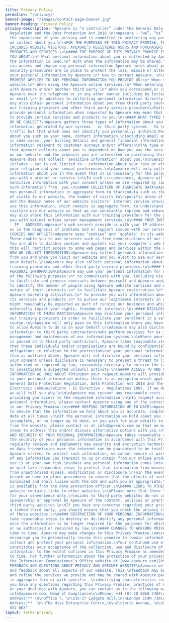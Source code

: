 ```yaml
---
title: Privacy Policy
permalink: "/privacy/"
banner-image: "/images/contact-page-banner.jpg"
banner-heading: Privacy Policy
privacy-description: "Apexure is “a controller” under the General Data Protection
  Regulation and the Data Protection Act 2018.\n\nApexure - “we”, “us”, “our” - recognises
  the importance of your privacy and is committed to protecting any personal information
  we collect about you.\n\nFOR THE PURPOSES OF THIS PRIVACY PROMISE, THE WORD “YOU”
  INCLUDES WEBSITE VISITORS, APEXURE’S REGISTERED USERS AND PURCHASERS OF APEXURE’S
  PRODUCTS AND SERVICES.\n\n#### THE PURPOSE OF THIS PRIVACY PROMISE IS TO INFORM
  YOU ABOUT:\n* What personal information about you is collected by Apexure.\n* How
  the information is used.\n* With whom the information may be shared.\n* How you
  can access and change any personal information Apexure holds about you.\n* What
  security procedures are in place to protect the loss, misuse or alteration\n of
  your personal information by Apexure.\n* How to contact Apexure. \n\n#### THIS PRIVACY
  PROMISE APPLIES TO ANY PERSONAL INFORMATION YOU PROVIDE US:\n* When visiting Apexure's
  website.\n* When using the Apexure online services.\n* When entering into an agreement
  with Apexure and/or another third party.\n* When you correspond,or communicate with
  Apexure over the telephone or in any other manner including by letter, facsimile
  or email.\n* In addition to collecting personal information directly from you, we
  may also obtain personal information about you from third party sources such as
  our training providers and other third party service providers\nFailure by you to
  provide personal information when requested by Apexure may mean that we are unable
  to provide certain services and products to you.\n\n#### WHAT TYPES OF INFORMATION
  DO WE COLLECT?\nApexure gathers three types of information about you, namely:\n\n1.Aggregated
  information generated by our systems - or third party systems - to \ntrack our website
  traffic but that which does not identify you personally; and\n\n2.Personal information
  about you such as your name, contact information,\nincluding email address, and
  in some cases, your billing details and general financial information\n\n3.Other
  information relevant to customer surveys and/or offers\n\nThe type of information
  that Apexure collects about you is dependent on how you use the services offered
  on our website and the products you are interested in purchasing through Apexure\n\nGenerally,
  Apexure does not collect ‘sensitive information’ about you.\n\nSensitive information
  includes - but is not limited to - information about your race or ethnic origin,
  your religion and your sexual preferences.\n\nApexure will only collect sensitive
  information about you in the event that it is necessary for the purpose of providing
  you with a product or service.\n\nIn such circumstances, Apexure will only collect
  sensitive information with your consent unless we are required by law to collect
  such information from  you.\n\n#### COLLECTION OF AGGREGATE DATA\nApexure also collects
  non personal information in aggregate form to track\ndata such as the total number
  of visits to our website, the number of visits to\nspecific areas of our website
  and the domain names of our website visitors’ internet service providers.\n\nWe
  use this information, which remains in aggregate form, to understand how our website
  visitors use our website so that we can constantly improve and enhance our services.\nWe
  may also share this information with our training providers for the purpose of providing
  you with optimal online career management services.\n\n#### YOUR INTERNET PROVIDER
  - IP - ADDRESS\nApexure's web servers provide us with your IP address - this assists
  us in the diagnosis of problems and or support issues with our services\n\n####
  COOKIES AND APPLETS\nApexure uses ‘cookies’ and ‘applets’ in its website systems.
  These enable you to use services such as free demonstrations of our training courses.
  You are able to disable cookies and applets via your computer’s web browser however
  this will restrict access to some web pages and services within the Apexure website.\n\n####
  HOW WE COLLECT INFORMATION\nApexure may collect personal information about you directly
  from you and when you visit our website and you elect to use our services when submitting
  your details.\n\nApexure may also collect personal information about you from our
  training providers and other third party service providers.\n\n#### HOW WE USE YOUR
  PERSONAL INFORMATION\nApexure may use your personal information for one or more
  of the following purposes:\n* to communicate with you, including via email newsletters.\n*
  to facilitate and process contracts between yourself and Apexure and/or third parties.\n*
  to identify the number of people using Apexure website services and establish the
  nature of their interests.\n* to facilitate Apexure registration.\n* to conduct
  Apexure marketing activities.\n* to provide you with information about Apexure and
  its services and products.\n* to pursue our legitimate interests in a way which
  might reasonably be expected as part of running our business and which does not
  materially impact your rights, freedom or interests.\n\n#### DISCLOSURE OF PERSONAL
  INFORMATION TO THIRD PARTIES\nApexure may disclose your personal information to
  our training providers in order to facilitate your enrolment in a selected training
  course.\n\nApexure will only pass on this information where you have expressly consented
  to allow Apexure to do so on your behalf.\n\nApexure may also disclose your personal
  information to third party contractors\nwho perform services for us including the
  management and maintenance of our information systems.\n\nWhere your personal information
  is passed on to third party contractors, Apexure takes reasonable steps to ensure
  that these individuals and/or organisations are bound by confidentiality and privacy
  obligations in relation to the protection\nof your personal information.\n\nOther
  than as outlined above, Apexure will not disclose your personal information without
  your consent unless disclosure is necessary to prevent a threat to life or health,
  authorised or required by law, reasonably necessary to enforce the law or necessary
  to investigate a suspected unlawful activity.\n\n#### ACCESS TO AND CORRECTION OF
  INFORMATION WE HOLD ABOUT YOU\nUpon your request,Apexure will provide you with access
  to your personal information unless there is an exception which applies under the
  General Data Protection Regulation, Data Protection Act 2018 and The Privacy and
  Electronic Communications - EC Directive - Regulations 2003. If we deny such access,
  we will tell you why.\n\n\nApexure may recover any reasonable costs incurred in
  providing you access to the requested information.\n\nTo request access to your
  personal information, please contact Apexure using one of the contact options provided
  in our Privacy Promise.\n\n#### KEEPING INFORMATION UP TO DATE\nApexure strives
  to ensure that the information we hold about you is accurate, complete and up to
  date at all times.\n\nIf the personal information we hold about you is inaccurate,
  incomplete, or no longer up to date, or you wish for your details to be removed
  from the website, please contact us at info@apexure.com so that we may take reasonable
  steps to address this and/or discuss alternative options with you.\n\n#### STORAGE
  AND SECURITY OF YOUR PERSONAL INFORMATION\nApexure takes reasonable steps to protect
  the security of your personal information in accordance with this Privacy Promise.\n\nApexure
  regularly reviews and implements new security and encryption technologies. Unfortunately,
  no data transmission over the internet can be guaranteed to be totally secure.\n\nWhilst
  Apexure strives to protect such information, we cannot ensure or warrant the security
  of any information you transmit to us or obtain from our online products or services.\n\nAccordingly,
  use is at your own risk.\n\nOnce any personal information comes into our possession,
  we will take reasonable steps to protect that information from misuse and loss and
  from unauthorised access, modification or disclosure.\n\nIn the event of a personal
  breach we have in place procedures to ensure that the effects of such breach are
  minimised and shall liaise with the ICO and with you as appropriate.\n\nMore information
  is available from the data protection officer.\n\n#### LINKS TO OTHER WEBSITES\nApexure
  website contains links to other websites.\n\nPlease note that these links are intended
  for your convenience only.\n\nLinks to third party websites do not constitute endorsement,
  sponsorship or approval by Apexure of the content, policies or practices of those
  third party websites.\n\nIf you have any concerns regarding your privacy when visiting
  a linked third party, you should ensure that you check the privacy statement/policies
  of those websites.\n\n#### DESTRUCTION OF YOUR PERSONAL INFORMATION\nApexure will
  take reasonable steps to destroy or de-identify any personal information about you
  once the information is no longer required for the purposes for which it was collected
  or as authorised or required by law.\n\n#### CHANGES TO APEXURE PRIVACY PROMISE\nFrom
  time to time, Apexure may make changes to this Privacy Promise.\nAccordingly, we
  encourage you to periodically review this promise to remain informed about how we
  collect and protect your personal information.\nYour continued use of Apexure website
  constitutes your acceptance of the collection, use and disclosure of your personal
  information to the extent outlined in this Privacy Promise as amended from time
  to time. For further information about the protection of your privacy, please visit
  the Information Commissioner’s Office website at [www.apexure.com](http://www.apexure.com)\n\n####
  FEEDBACK AND QUESTIONS ABOUT PRIVACY AND APEXURE WEBSITE\nApexure welcomes ideas
  and feedback about all aspects of our website. This \nfeedback may be used to administer
  and refine the services we provide and may be shared with Apexure partners either
  in aggregate form or with specific  \nidentifying characteristics removed.\n\nIf
  you have any questions regarding this Privacy Promise, practices of Apexure \nwebsite
  or your dealings with Apexure, you can contact us in the following ways:\n\n\nEmail:
  info@apexure.com, Head of Compliance\n\nPhone: +44 (0) 20 8050 2404\n\n**London
  Address:** \n\nOffice 7, \n\n35-37 Ludgate Hill,\n\nLondon EC4M 7JN\n\n**Southend-on-Sea
  Address:**  \n\nThe Hive Enterprise Centre,\n\nVictoria Avenue, \n\nSouthend-on-Sea,\n\nEssex
  SS2 6EX"
layout: terms-privacy
---
```



